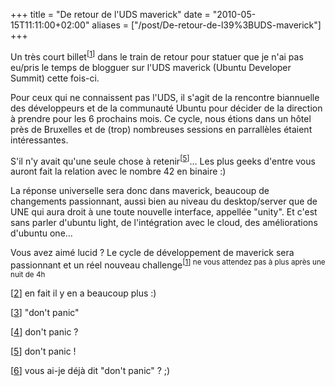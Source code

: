 +++
title = "De retour de l&#39;UDS maverick"
date = "2010-05-15T11:11:00+02:00"
aliases = ["/post/De-retour-de-l39%3BUDS-maverick"]
+++
    <p>Un très court billet<sup>[<a href="#pnote-182-1">1</a>]</sup> dans le train de retour pour statuer que je n'ai pas eu/pris le temps de blogguer sur l'UDS maverick (Ubuntu Developer Summit) cette fois-ci.<p>


<p>Pour ceux qui ne connaissent pas l'UDS, il s'agit de la rencontre biannuelle des développeurs et de la communauté Ubuntu pour décider de la direction à prendre pour les 6 prochains mois. Ce cycle, nous étions dans un hôtel près de Bruxelles et de (trop) nombreuses sessions en parrallèles étaient intéressantes.</p>


<p>S'il n'y avait qu'une seule chose à retenir<sup>[<a href="#pnote-182-5">5</a>]</sup>… Les plus geeks d'entre vous auront fait la relation avec le nombre 42 en binaire :)<p>


<p>La réponse universelle sera donc dans maverick, beaucoup de changements passionnant, aussi bien au niveau du desktop/server que de UNE qui aura droit à une toute nouvelle interface, appellée "unity". Et c'est sans parler d'ubuntu light, de l'intégration avec le cloud, des améliorations d'ubuntu one…</p>


<p>Vous avez aimé lucid ? Le cycle de développement de maverick sera passionnant et un réel nouveau challenge<sup>[<a href="#39;y remettre !<p>
<div><h4>Notes</h4>
<p>[<a href="#rev-pnote-182-1">1</a>] ne vous attendez pas à plus après une nuit de 4h<p>
<p>[<a href="#rev-pnote-182-2">2</a>] en fait il y en a beaucoup plus :)<p>
<p>[<a href="#rev-pnote-182-3">3</a>] "don't panic"<p>
<p>[<a href="#rev-pnote-182-4">4</a>] don't panic ?<p>
<p>[<a href="#rev-pnote-182-5">5</a>] don't panic !<p>
<p>[<a href="#rev-pnote-182-6">6</a>] vous ai-je déjà dit "don't panic" ? ;)</p><div>